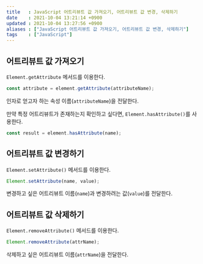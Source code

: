 ```yaml
---
title   : JavaScript 어트리뷰트 값 가져오기, 어트리뷰트 값 변경, 삭제하기 
date    : 2021-10-04 13:21:14 +0900
updated : 2021-10-04 13:27:56 +0900
aliases : ["JavaScript 어트리뷰트 값 가져오기, 어트리뷰트 값 변경, 삭제하기"]
tags    : ["JavaScript"]
---
```


## 어트리뷰트 값 가져오기
`Element.getAttribute` 메서드를 이용한다.  
```javascript
const attribute = element.getAttribute(attributeName);
```
인자로 얻고자 하는 속성 이름(`attributeName`)을 전달한다.   

만약 특정 어트리뷰트가 존재하는지 확인하고 싶다면, `Element.hasAttribute()`를 사용한다.  
```javascript
const result = element.hasAttribute(name);
```

## 어트리뷰트 값 변경하기 
`Element.setAttribute()` 메서드를 이용한다.
```javascript
Element.setAttribute(name, value);
```
변경하고 싶은 어트리뷰트 이름(`name`)과 변경하려는 값(`value`)를 전달한다.  

## 어트리뷰트 값 삭제하기
`Element.removeAttribute()` 메서드를 이용한다.  
```javascript
Element.removeAttribute(attrName);
```
삭제하고 싶은 어트리뷰트 이름(`attrName`)을 전달한다. 

